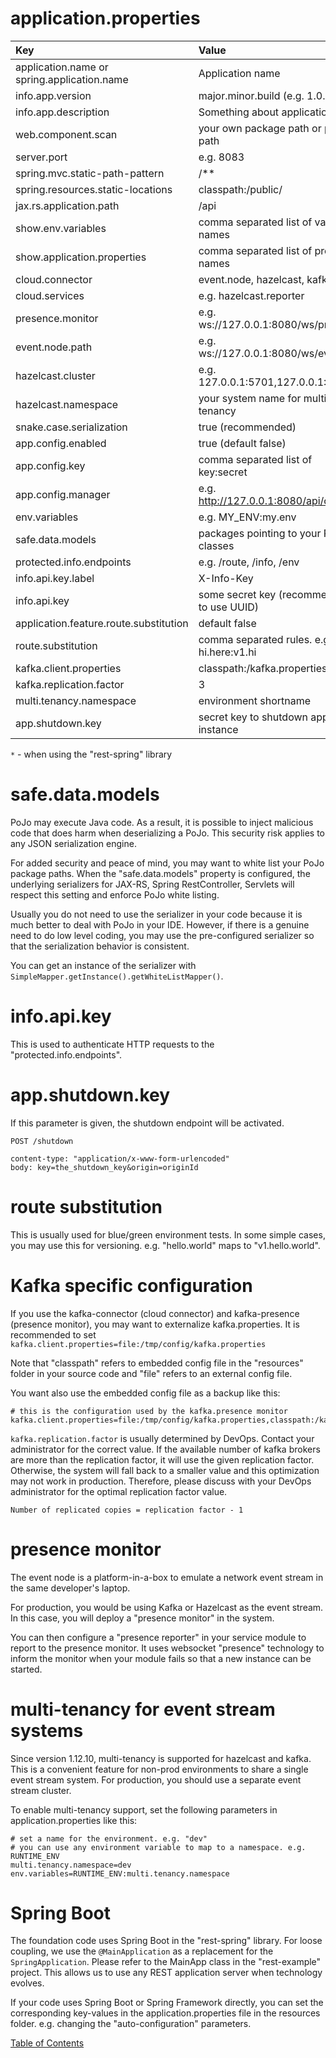 # application.properties

| Key                                         | Value                                     | Required |
| :-------------------------------------------|:------------------------------------------|:--------:|
| application.name or spring.application.name | Application name                          | Yes      |
| info.app.version                            | major.minor.build (e.g. 1.0.0)            | Yes      |
| info.app.description                        | Something about application               | Yes      |
| web.component.scan                          | your own package path or parent path      | Yes      |
| server.port                                 | e.g. 8083                                 | Yes*     |
| spring.mvc.static-path-pattern              | /**                                       | Yes*     |
| spring.resources.static-locations           | classpath:/public/                        | Yes*     |
| jax.rs.application.path                     | /api                                      | Optional*|
| show.env.variables                          | comma separated list of variable names    | Optional*|
| show.application.properties                 | comma separated list of property names    | Optional*|
| cloud.connector                             | event.node, hazelcast, kafka, etc.        | Optional |
| cloud.services                              | e.g. hazelcast.reporter                   | Optional |
| presence.monitor                            | e.g. ws://127.0.0.1:8080/ws/presence      | Optional |
| event.node.path                             | e.g. ws://127.0.0.1:8080/ws/events        | Optional |
| hazelcast.cluster                           | e.g. 127.0.0.1:5701,127.0.0.1:5702        | Optional |
| hazelcast.namespace                         | your system name for multi-tenancy        | Optional |
| snake.case.serialization                    | true (recommended)                        | Optional |
| app.config.enabled                          | true (default false)                      | Optional |
| app.config.key                              | comma separated list of key:secret        | Optional |
| app.config.manager                          | e.g. http://127.0.0.1:8080/api/config     | Optional |
| env.variables                               | e.g. MY_ENV:my.env                        | Optional |
| safe.data.models                            | packages pointing to your PoJo classes    | Optional |
| protected.info.endpoints                    | e.g. /route, /info, /env                  | Optional*|
| info.api.key.label                          | X-Info-Key                                | Optional*|
| info.api.key                                | some secret key (recommended to use UUID) | Optional*|
| application.feature.route.substitution      | default false                             | Optional |
| route.substitution                          | comma separated rules. e.g hi.here:v1.hi  | Optional |
| kafka.client.properties                     | classpath:/kafka.properties               | Kafka    |
| kafka.replication.factor                    | 3                                         | Kafka    |
| multi.tenancy.namespace                     | environment shortname                     | Optional |
| app.shutdown.key                            | secret key to shutdown app instance       | Optional |

`*` - when using the "rest-spring" library

# safe.data.models

PoJo may execute Java code. As a result, it is possible to inject malicious code that does harm when deserializing a PoJo.
This security risk applies to any JSON serialization engine.

For added security and peace of mind, you may want to white list your PoJo package paths.
When the "safe.data.models" property is configured, the underlying serializers for JAX-RS, Spring RestController, Servlets will respect this setting and enforce PoJo white listing.

Usually you do not need to use the serializer in your code because it is much better to deal with PoJo in your IDE.
However, if there is a genuine need to do low level coding, you may use the pre-configured serializer so that the serialization behavior is consistent.

You can get an instance of the serializer with `SimpleMapper.getInstance().getWhiteListMapper()`.

# info.api.key

This is used to authenticate HTTP requests to the "protected.info.endpoints".

# app.shutdown.key

If this parameter is given, the shutdown endpoint will be activated.
```
POST /shutdown

content-type: "application/x-www-form-urlencoded"
body: key=the_shutdown_key&origin=originId
```

# route substitution

This is usually used for blue/green environment tests. In some simple cases, you may use this for versioning. e.g. "hello.world" maps to "v1.hello.world".

# Kafka specific configuration

If you use the kafka-connector (cloud connector) and kafka-presence (presence monitor), you may want to externalize kafka.properties.
It is recommended to set `kafka.client.properties=file:/tmp/config/kafka.properties`

Note that "classpath" refers to embedded config file in the "resources" folder in your source code and "file" refers to an external config file.

You want also use the embedded config file as a backup like this:

```
# this is the configuration used by the kafka.presence monitor
kafka.client.properties=file:/tmp/config/kafka.properties,classpath:/kafka.properties
```

`kafka.replication.factor` is usually determined by DevOps. Contact your administrator for the correct value. 
If the available number of kafka brokers are more than the replication factor, it will use the given replication factor.
Otherwise, the system will fall back to a smaller value and this optimization may not work in production.
Therefore, please discuss with your DevOps administrator for the optimal replication factor value.

```
Number of replicated copies = replication factor - 1
```

# presence monitor

The event node is a platform-in-a-box to emulate a network event stream in the same developer's laptop.

For production, you would be using Kafka or Hazelcast as the event stream. In this case, you will deploy a "presence monitor" in the system.

You can then configure a "presence reporter" in your service module to report to the presence monitor. It uses websocket "presence" technology to inform the monitor when your module fails so that a new instance can be started.

# multi-tenancy for event stream systems

Since version 1.12.10, multi-tenancy is supported for hazelcast and kafka.
This is a convenient feature for non-prod environments to share a single event stream system.
For production, you should use a separate event stream cluster.

To enable multi-tenancy support, set the following parameters in application.properties like this:

```
# set a name for the environment. e.g. "dev"
# you can use any environment variable to map to a namespace. e.g. RUNTIME_ENV
multi.tenancy.namespace=dev
env.variables=RUNTIME_ENV:multi.tenancy.namespace
```

# Spring Boot

The foundation code uses Spring Boot in the "rest-spring" library. For loose coupling, we use the `@MainApplication` as a replacement for the `SpringApplication`. Please refer to the MainApp class in the "rest-example" project.
This allows us to use any REST application server when technology evolves.

If your code uses Spring Boot or Spring Framework directly, you can set the corresponding key-values in the application.properties file in the resources folder. e.g. changing the "auto-configuration" parameters.

[Table of Contents](TABLE-OF-CONTENTS.md)

